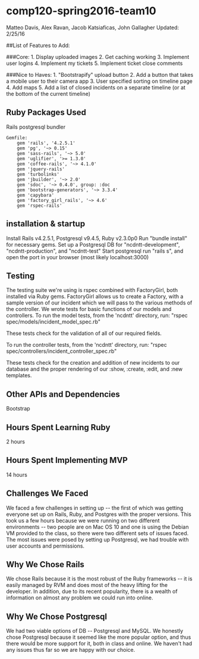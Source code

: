 # comp120-spring2016-team10
Matteo Davis, Alex Ravan, Jacob Katsiaficas, John Gallagher
Updated: 2/25/16


##List of Features to Add:

###Core:
        1. Display uploaded images
        2. Get caching working
        3. Implement user logins
        4. Implement my tickets
        5. Implement ticket close comments


###Nice to Haves:
        1. "Bootstrapify" upload button
        2.  Add a button that takes a mobile user to their camera app
        3.  User specified sorting on timeline page
        4.  Add maps
	5.  Add a list of closed incidents on a separate timeline (or at the bottom of the current timeline)



## Ruby Packages Used
Rails
postgresql
bundler

	Gemfile:
		gem 'rails', '4.2.5.1'
		gem 'pg', '~> 0.15'
		gem 'sass-rails', '~> 5.0'
		gem 'uglifier', '>= 1.3.0'
		gem 'coffee-rails', '~> 4.1.0'
		gem 'jquery-rails'
		gem 'turbolinks'
		gem 'jbuilder', '~> 2.0'
		gem 'sdoc', '~> 0.4.0', group: :doc
		gem 'bootstrap-generators', '~> 3.3.4'
		gem 'capybara'
		gem 'factory_girl_rails', '~> 4.6'
		gem 'rspec-rails'

## installation & startup
Install Rails v4.2.5.1, Postgresql v9.4.5, Ruby v2.3.0p0
Run "bundle install" for necessary gems.
Set up a Postgresql DB for "ncdntt-development", "ncdntt-production", and "ncdntt-test"
Start postgresql
run "rails s", and open the port in your browser (most likely localhost:3000)

## Testing

The testing suite we're using is rspec combined with FactoryGirl, both installed via Ruby gems.
FactoryGirl allows us to create a Factory, with a sample version of our incident which we will
pass to the various methods of the controller.
We wrote tests for basic functions of our models and controllers.
To run the model tests, from the 'ncdntt' directory, run:
"rspec spec/models/incident_model_spec.rb"

These tests check for the validation of all of our required fields.

To run the controller tests, from the 'ncdntt' directory, run:
"rspec spec/controllers/incident_controller_spec.rb"

These tests check for the creation and addition of new incidents to our database
and the proper rendering of our :show, :create, :edit, and :new templates.

## Other APIs and Dependencies
Bootstrap

## Hours Spent Learning Ruby
2 hours

## Hours Spent Implementing MVP
14 hours

## Challenges We Faced
We faced a few challenges in setting up -- the first of which was getting everyone
set up on Rails, Ruby, and Postgres with the proper versions. This took us a few hours
because we were running on two different environments -- two people are on Mac OS 10
and one is using the Debian VM provided to the class, so there were two different sets
of issues faced. The most issues were posed by setting up Postgresql, we had trouble
with user accounts and permissions.

## Why We Chose Rails
We chose Rails because it is the most robust of the Ruby frameworks -- it is easily
managed by RVM and does most of the heavy lifting for the developer. In addition,
due to its recent popularity, there is a wealth of information on almost any problem
we could run into online.

## Why We Chose Postgresql
We had two viable options of DB -- Postgresql and MySQL. We honestly chose Postgresql
because it seemed like the more popular option, and thus there would be more support
for it, both in class and online. We haven't had any issues thus far so we are happy
with our choice.
